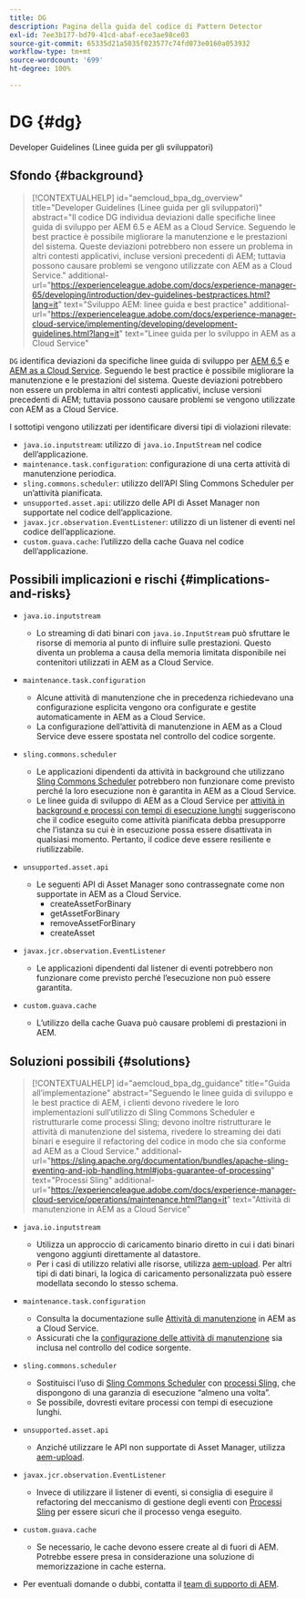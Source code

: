 ```yaml
---
title: DG
description: Pagina della guida del codice di Pattern Detector
exl-id: 7ee3b177-bd79-41cd-abaf-ece3ae98ce03
source-git-commit: 65335d21a5035f023577c74fd073e0160a053932
workflow-type: tm+mt
source-wordcount: '699'
ht-degree: 100%

---
```


# DG {#dg}

Developer Guidelines (Linee guida per gli sviluppatori)

## Sfondo {#background}

>[!CONTEXTUALHELP]
>id="aemcloud_bpa_dg_overview"
>title="Developer Guidelines (Linee guida per gli sviluppatori)"
>abstract="Il codice DG individua deviazioni dalle specifiche linee guida di sviluppo per AEM 6.5 e AEM as a Cloud Service. Seguendo le best practice è possibile migliorare la manutenzione e le prestazioni del sistema. Queste deviazioni potrebbero non essere un problema in altri contesti applicativi, incluse versioni precedenti di AEM; tuttavia possono causare problemi se vengono utilizzate con AEM as a Cloud Service."
>additional-url="https://experienceleague.adobe.com/docs/experience-manager-65/developing/introduction/dev-guidelines-bestpractices.html?lang=it" text="Sviluppo AEM: linee guida e best practice"
>additional-url="https://experienceleague.adobe.com/docs/experience-manager-cloud-service/implementing/developing/development-guidelines.html?lang=it" text="Linee guida per lo sviluppo in AEM as a Cloud Service"


`DG` identifica deviazioni da specifiche linee guida di sviluppo per [AEM 6.5](https://experienceleague.adobe.com/docs/experience-manager-65/developing/introduction/dev-guidelines-bestpractices.html?lang=it) e [AEM as a Cloud Service](https://experienceleague.adobe.com/docs/experience-manager-cloud-service/implementing/developing/development-guidelines.html?lang=it). Seguendo le best practice è possibile migliorare la manutenzione e le prestazioni del sistema. Queste deviazioni potrebbero non essere un problema in altri contesti applicativi, incluse versioni precedenti di AEM; tuttavia possono causare problemi se vengono utilizzate con AEM as a Cloud Service.

I sottotipi vengono utilizzati per identificare diversi tipi di violazioni rilevate:

* `java.io.inputstream`: utilizzo di `java.io.InputStream` nel codice dell’applicazione.
* `maintenance.task.configuration`: configurazione di una certa attività di manutenzione periodica.
* `sling.commons.scheduler`: utilizzo dell’API Sling Commons Scheduler per un’attività pianificata.
* `unsupported.asset.api`: utilizzo delle API di Asset Manager non supportate nel codice dell’applicazione.
* `javax.jcr.observation.EventListener`: utilizzo di un listener di eventi nel codice dell’applicazione.
* `custom.guava.cache`: l’utilizzo della cache Guava nel codice dell’applicazione.

## Possibili implicazioni e rischi {#implications-and-risks}

* `java.io.inputstream`
   * Lo streaming di dati binari con `java.io.InputStream` può sfruttare le risorse di memoria al punto di influire sulle prestazioni. Questo diventa un problema a causa della memoria limitata disponibile nei contenitori utilizzati in AEM as a Cloud Service.

* `maintenance.task.configuration`
   * Alcune attività di manutenzione che in precedenza richiedevano una configurazione esplicita vengono ora configurate e gestite automaticamente in AEM as a Cloud Service.
   * La configurazione dell’attività di manutenzione in AEM as a Cloud Service deve essere spostata nel controllo del codice sorgente.

* `sling.commons.scheduler`
   * Le applicazioni dipendenti da attività in background che utilizzano [Sling Commons Scheduler](https://sling.apache.org/documentation/bundles/scheduler-service-commons-scheduler.html) potrebbero non funzionare come previsto perché la loro esecuzione non è garantita in AEM as a Cloud Service.
   * Le linee guida di sviluppo di AEM as a Cloud Service per [attività in background e processi con tempi di esecuzione lunghi](https://experienceleague.adobe.com/docs/experience-manager-cloud-service/implementing/developing/development-guidelines.html?lang=it#background-tasks-and-long-running-jobs) suggeriscono che il codice eseguito come attività pianificata debba presupporre che l’istanza su cui è in esecuzione possa essere disattivata in qualsiasi momento. Pertanto, il codice deve essere resiliente e riutilizzabile.

* `unsupported.asset.api`
   * Le seguenti API di Asset Manager sono contrassegnate come non supportate in AEM as a Cloud Service.
      * createAssetForBinary
      * getAssetForBinary
      * removeAssetForBinary
      * createAsset

* `javax.jcr.observation.EventListener`
   * Le applicazioni dipendenti dal listener di eventi potrebbero non funzionare come previsto perché l’esecuzione non può essere garantita.

* `custom.guava.cache`
   * L’utilizzo della cache Guava può causare problemi di prestazioni in AEM.


## Soluzioni possibili {#solutions}

>[!CONTEXTUALHELP]
>id="aemcloud_bpa_dg_guidance"
>title="Guida all’implementazione"
>abstract="Seguendo le linee guida di sviluppo e le best practice di AEM, i clienti devono rivedere le loro implementazioni sull’utilizzo di Sling Commons Scheduler e ristrutturarle come processi Sling; devono inoltre ristrutturare le attività di manutenzione del sistema, rivedere lo streaming dei dati binari e eseguire il refactoring del codice in modo che sia conforme ad AEM as a Cloud Service."
>additional-url="https://sling.apache.org/documentation/bundles/apache-sling-eventing-and-job-handling.html#jobs-guarantee-of-processing" text="Processi Sling"
>additional-url="https://experienceleague.adobe.com/docs/experience-manager-cloud-service/operations/maintenance.html?lang=it" text="Attività di manutenzione in AEM as a Cloud Service"

* `java.io.inputstream`
   * Utilizza un approccio di caricamento binario diretto in cui i dati binari vengono aggiunti direttamente al datastore.
   * Per i casi di utilizzo relativi alle risorse, utilizza [aem-upload](https://github.com/adobe/aem-upload). Per altri tipi di dati binari, la logica di caricamento personalizzata può essere modellata secondo lo stesso schema.

* `maintenance.task.configuration`
   * Consulta la documentazione sulle [Attività di manutenzione](https://experienceleague.adobe.com/docs/experience-manager-cloud-service/operations/maintenance.html?lang=it) in AEM as a Cloud Service.
   * Assicurati che la [configurazione delle attività di manutenzione](https://experienceleague.adobe.com/docs/experience-manager-cloud-service/implementing/deploying/overview.html?lang=it#maintenance-tasks-configuration-in-source-control) sia inclusa nel controllo del codice sorgente.

* `sling.commons.scheduler`
   * Sostituisci l’uso di [Sling Commons Scheduler](https://sling.apache.org/documentation/bundles/scheduler-service-commons-scheduler.html) con [processi Sling](https://sling.apache.org/documentation/bundles/apache-sling-eventing-and-job-handling.html#jobs-guarantee-of-processing), che dispongono di una garanzia di esecuzione “almeno una volta”.
   * Se possibile, dovresti evitare processi con tempi di esecuzione lunghi.

* `unsupported.asset.api`
   * Anziché utilizzare le API non supportate di Asset Manager, utilizza [aem-upload](https://github.com/adobe/aem-upload).

* `javax.jcr.observation.EventListener`
   * Invece di utilizzare il listener di eventi, si consiglia di eseguire il refactoring del meccanismo di gestione degli eventi con [Processi Sling](https://sling.apache.org/documentation/bundles/apache-sling-eventing-and-job-handling.html#jobs-guarantee-of-processing) per essere sicuri che il processo venga eseguito.

* `custom.guava.cache`
   * Se necessario, le cache devono essere create al di fuori di AEM. Potrebbe essere presa in considerazione una soluzione di memorizzazione in cache esterna.
* Per eventuali domande o dubbi, contatta il [team di supporto di AEM](https://helpx.adobe.com/it/enterprise/using/support-for-experience-cloud.html).
